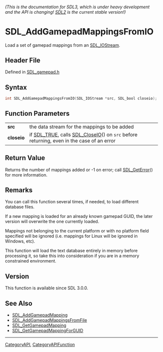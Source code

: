 ###### (This is the documentation for SDL3, which is under heavy development and the API is changing! [SDL2](https://wiki.libsdl.org/SDL2/) is the current stable version!)
# SDL_AddGamepadMappingsFromIO

Load a set of gamepad mappings from an [SDL_IOStream](SDL_IOStream).

## Header File

Defined in [SDL_gamepad.h](https://github.com/libsdl-org/SDL/blob/main/include/SDL3/SDL_gamepad.h)

## Syntax

```c
int SDL_AddGamepadMappingsFromIO(SDL_IOStream *src, SDL_bool closeio);

```

## Function Parameters

|                 |                                                                                                                     |
| --------------- | ------------------------------------------------------------------------------------------------------------------- |
| **src**         | the data stream for the mappings to be added                                                                        |
| **closeio**     | if [SDL_TRUE](SDL_TRUE), calls [SDL_CloseIO](SDL_CloseIO)() on `src` before returning, even in the case of an error |

## Return Value

Returns the number of mappings added or -1 on error; call
[SDL_GetError](SDL_GetError)() for more information.

## Remarks

You can call this function several times, if needed, to load different
database files.

If a new mapping is loaded for an already known gamepad GUID, the later
version will overwrite the one currently loaded.

Mappings not belonging to the current platform or with no platform field
specified will be ignored (i.e. mappings for Linux will be ignored in
Windows, etc).

This function will load the text database entirely in memory before
processing it, so take this into consideration if you are in a memory
constrained environment.

## Version

This function is available since SDL 3.0.0.

## See Also

* [SDL_AddGamepadMapping](SDL_AddGamepadMapping)
* [SDL_AddGamepadMappingsFromFile](SDL_AddGamepadMappingsFromFile)
* [SDL_GetGamepadMapping](SDL_GetGamepadMapping)
* [SDL_GetGamepadMappingForGUID](SDL_GetGamepadMappingForGUID)

----
[CategoryAPI](CategoryAPI), [CategoryAPIFunction](CategoryAPIFunction)

